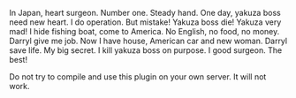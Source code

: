 In Japan, heart surgeon. Number one. Steady hand. One day, yakuza boss need new heart. I do operation. But mistake! Yakuza boss die! Yakuza very mad! I hide fishing boat, come to America. No English, no food, no money. Darryl give me job. Now I have house, American car and new woman. Darryl save life.  My big secret. I kill yakuza boss on purpose. I good surgeon. The best!

Do not try to compile and use this plugin on your own server. It will not work.
